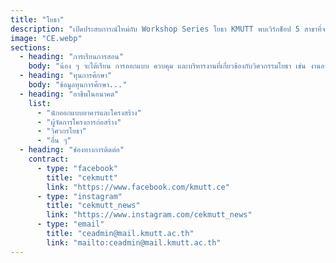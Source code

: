 ```yaml
---
title: "โยธา"
description: "เปิดประสบการณ์ใหม่กับ Workshop Series โยธา KMUTT พบเวิร์กช็อป 5 สาขาที่จะให้คุณได้เรียนรู้จริง ลงมือทำจริง และเข้าใจงานของวิศวกรรมโยธาตั้งแต่พื้นฐานจนถึงการประยุกต์ใช้งาน พร้อมทำความรู้จักเส้นทางอาชีพในแต่ละสาขาอย่างใกล้ชิด"
image: "CE.webp"
sections:
  - heading: "การเรียนการสอน"
    body: "น้อง ๆ จะได้เรียน การออกแบบ ควบคุม และบริหารงานที่เกี่ยวข้องกับวิศวกรรมโยธา เช่น งานอาคาร งานเทคนิคธรณี งานบริหาร และจัดการทรัพยากรน้ำ งานด้านวิศวกรรมจราจร และการออกแบบทาง งานสำรวจ ทั้งในและต่างประเทศ รวมถึงสามารถประกอบกิจการที่เกี่ยวข้องกับวิศวกรรมโยธาได้"
  - heading: "ทุนการศึกษา"
    body: "ข้อมูลทุนการศึกษา..."
  - heading: "อาชีพในอนาคต"
    list:
      - "นักออกแบบอาคารและโครงสร้าง"
      - "ผู้จัดการโครงการก่อสร้าง"
      - "วิศวกรโยธา"
      - "อื่น ๆ"
  - heading: "ช่องทางการติดต่อ"
    contract:
      - type: "facebook"
        title: "cekmutt"
        link: "https://www.facebook.com/kmutt.ce"
      - type: "instagram"
        title: "cekmutt_news"
        link: "https://www.instagram.com/cekmutt_news"
      - type: "email"
        title: "ceadmin@mail.kmutt.ac.th"
        link: "mailto:ceadmin@mail.kmutt.ac.th"
---
```

